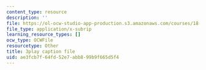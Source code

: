 ```yaml
---
content_type: resource
description: ''
file: https://ol-ocw-studio-app-production.s3.amazonaws.com/courses/18-065-matrix-methods-in-data-analysis-signal-processing-and-machine-learning-spring-2018/ae3fcb7f64fd52e7abb899b9f665d5f4_Y4f7K9XF04k.vtt
file_type: application/x-subrip
learning_resource_types: []
ocw_type: OCWFile
resourcetype: Other
title: 3play caption file
uid: ae3fcb7f-64fd-52e7-abb8-99b9f665d5f4
---
```

